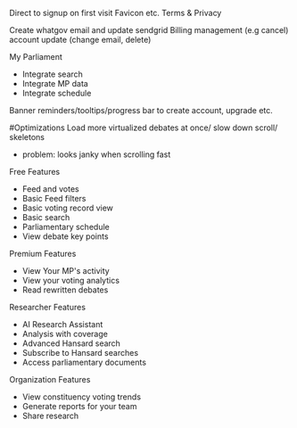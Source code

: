 Direct to signup on first visit
Favicon etc.
Terms & Privacy

Create whatgov email and update sendgrid
Billing management (e.g cancel)
account update (change email, delete)

My Parliament
- Integrate search
- Integrate MP data
- Integrate schedule

Banner reminders/tooltips/progress bar to create account, upgrade etc.

#Optimizations
Load more virtualized debates at once/ slow down scroll/ skeletons 
- problem: looks janky when scrolling fast

Free Features
- Feed and votes
- Basic Feed filters
- Basic voting record view
- Basic search
- Parliamentary schedule
- View debate key points

Premium Features
- View Your MP's activity
- View your voting analytics
- Read rewritten debates

Researcher Features
- AI Research Assistant
- Analysis with coverage
- Advanced Hansard search
- Subscribe to Hansard searches
- Access parliamentary documents

Organization Features
- View constituency voting trends
- Generate reports for your team
- Share research